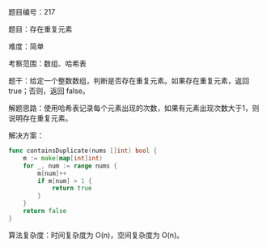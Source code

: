 题目编号：217

题目：存在重复元素

难度：简单

考察范围：数组、哈希表

题干：给定一个整数数组，判断是否存在重复元素。如果存在重复元素，返回 true；否则，返回 false。

解题思路：使用哈希表记录每个元素出现的次数，如果有元素出现次数大于1，则说明存在重复元素。

解决方案：

```go
func containsDuplicate(nums []int) bool {
    m := make(map[int]int)
    for _, num := range nums {
        m[num]++
        if m[num] > 1 {
            return true
        }
    }
    return false
}
```

算法复杂度：时间复杂度为 O(n)，空间复杂度为 O(n)。